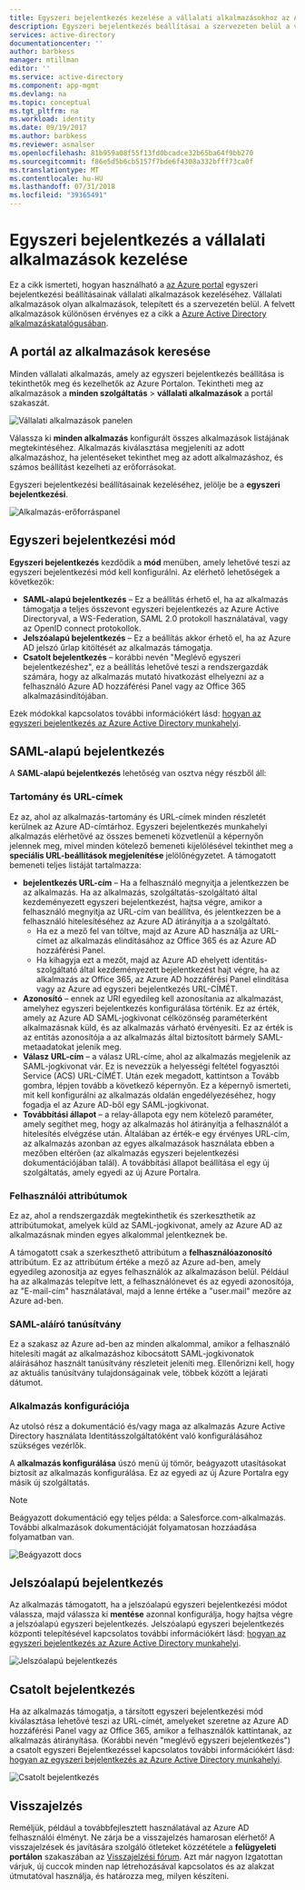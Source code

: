 ```yaml
---
title: Egyszeri bejelentkezés kezelése a vállalati alkalmazásokhoz az Azure Active Directoryban |} A Microsoft Docs
description: Egyszeri bejelentkezés beállításai a szervezeten belül a vállalati alkalmazások kezelése az Azure Active Directory alkalmazáskatalógusában
services: active-directory
documentationcenter: ''
author: barbkess
manager: mtillman
editor: ''
ms.service: active-directory
ms.component: app-mgmt
ms.devlang: na
ms.topic: conceptual
ms.tgt_pltfrm: na
ms.workload: identity
ms.date: 09/19/2017
ms.author: barbkess
ms.reviewer: asmalser
ms.openlocfilehash: 81b959a08f55f13fd0bcadce32b65ba64f9bb270
ms.sourcegitcommit: f86e5d5b6cb5157f7bde6f4308a332bfff73ca0f
ms.translationtype: MT
ms.contentlocale: hu-HU
ms.lasthandoff: 07/31/2018
ms.locfileid: "39365491"
---
```

# <a name="managing-single-sign-on-for-enterprise-apps"></a>Egyszeri bejelentkezés a vállalati alkalmazások kezelése

Ez a cikk ismerteti, hogyan használható a [az Azure portal](https://portal.azure.com) egyszeri bejelentkezési beállításainak vállalati alkalmazások kezeléséhez. Vállalati alkalmazások olyan alkalmazások, telepített és a szervezetén belül. A felvett alkalmazások különösen érvényes ez a cikk a [Azure Active Directory alkalmazáskatalógusában](what-is-single-sign-on.md#get-started-with-the-azure-ad-application-gallery). 

## <a name="finding-your-apps-in-the-portal"></a>A portál az alkalmazások keresése
Minden vállalati alkalmazás, amely az egyszeri bejelentkezés beállítása is tekinthetők meg és kezelhetők az Azure Portalon. Tekintheti meg az alkalmazások a **minden szolgáltatás** &gt; **vállalati alkalmazások** a portál szakaszát. 

![Vállalati alkalmazások panelen](./media/configure-single-sign-on-portal/enterprise-apps-blade.png)

Válassza ki **minden alkalmazás** konfigurált összes alkalmazások listájának megtekintéséhez. Alkalmazás kiválasztása megjeleníti az adott alkalmazáshoz, ha jelentéseket tekinthet meg az adott alkalmazáshoz, és számos beállítást kezelheti az erőforrásokat.

Egyszeri bejelentkezési beállításainak kezeléséhez, jelölje be a **egyszeri bejelentkezési**.

![Alkalmazás-erőforráspanel](./media/configure-single-sign-on-portal/enterprise-apps-sso-blade.png)

## <a name="single-sign-on-modes"></a>Egyszeri bejelentkezési mód
**Egyszeri bejelentkezés** kezdődik a **mód** menüben, amely lehetővé teszi az egyszeri bejelentkezési mód kell konfigurálni. Az elérhető lehetőségek a következők:

* **SAML-alapú bejelentkezés** – Ez a beállítás érhető el, ha az alkalmazás támogatja a teljes összevont egyszeri bejelentkezés az Azure Active Directoryval, a WS-Federation, SAML 2.0 protokoll használatával, vagy az OpenID connect protokollok.
* **Jelszóalapú bejelentkezés** – Ez a beállítás akkor érhető el, ha az Azure AD jelszó űrlap kitöltését az alkalmazás támogatja.
* **Csatolt bejelentkezés** – korábbi nevén "Meglévő egyszeri bejelentkezéshez", ez a beállítás lehetővé teszi a rendszergazdák számára, hogy az alkalmazás mutató hivatkozást elhelyezni az a felhasználó Azure AD hozzáférési Panel vagy az Office 365 alkalmazásindítójában.

Ezek módokkal kapcsolatos további információkért lásd: [hogyan az egyszeri bejelentkezés az Azure Active Directory munkahelyi](what-is-single-sign-on.md#how-does-single-sign-on-with-azure-active-directory-work).

## <a name="saml-based-sign-on"></a>SAML-alapú bejelentkezés
A **SAML-alapú bejelentkezés** lehetőség van osztva négy részből áll:

### <a name="domains-and-urls"></a>Tartomány és URL-címek
Ez az, ahol az alkalmazás-tartomány és URL-címek minden részletét kerülnek az Azure AD-címtárhoz. Egyszeri bejelentkezés munkahelyi alkalmazás elérhetővé az összes bemeneti közvetlenül a képernyőn jelennek meg, mivel minden kötelező bemeneti kijelölésével tekinthet meg a **speciális URL-beállítások megjelenítése** jelölőnégyzetet. A támogatott bemeneti teljes listáját tartalmazza:

* **bejelentkezés URL-cím** – Ha a felhasználó megnyitja a jelentkezzen be az alkalmazás. Ha az alkalmazás, szolgáltatás-szolgáltató által kezdeményezett egyszeri bejelentkezést, hajtsa végre, amikor a felhasználó megnyitja az URL-cím van beállítva, és jelentkezzen be a felhasználó hitelesítéséhez az Azure AD átirányítja a a szolgáltató. 
  * Ha ez a mező fel van töltve, majd az Azure AD használja az URL-címet az alkalmazás elindításához az Office 365 és az Azure AD hozzáférési Panel.
  * Ha kihagyja ezt a mezőt, majd az Azure AD ehelyett identitás-szolgáltató által kezdeményezett bejelentkezést hajt végre, ha az alkalmazás az Office 365, az Azure AD hozzáférési Panel elindítása vagy az Azure ad egyszeri bejelentkezés URL-CÍMÉT.
* **Azonosító** – ennek az URI egyedileg kell azonosítania az alkalmazást, amelyhez egyszeri bejelentkezés konfigurálása történik. Ez az érték, amely az Azure AD SAML-jogkivonat célközönség paraméterként alkalmazásnak küld, és az alkalmazás várható érvényesíti. Ez az érték is az entitás azonosítója a az alkalmazás által biztosított bármely SAML-metaadatokat jelenik meg.
* **Válasz URL-cím** – a válasz URL-címe, ahol az alkalmazás megjelenik az SAML-jogkivonat vár. Ez is nevezzük a helyességi feltétel fogyasztói Service (ACS) URL-CÍMÉT. Után ezek megadott, kattintson a Tovább gombra, lépjen tovább a következő képernyőn. Ez a képernyő ismerteti, mit kell konfigurálni az alkalmazás oldalán engedélyezéséhez, hogy fogadja el az Azure AD-ből egy SAML-jogkivonat.
* **Továbbítási állapot** – a relay-állapota egy nem kötelező paraméter, amely segíthet meg, hogy az alkalmazás hol átirányítja a felhasználót a hitelesítés elvégzése után. Általában az érték-e egy érvényes URL-cím, az alkalmazás azonban az egyes alkalmazások használata ebben a mezőben eltérően (az alkalmazás egyszeri bejelentkezési dokumentációjában talál). A továbbítási állapot beállítása el egy új szolgáltatás, amely egyedi az új Azure Portalra.

### <a name="user-attributes"></a>Felhasználói attribútumok
Ez az, ahol a rendszergazdák megtekinthetik és szerkeszthetik az attribútumokat, amelyek küld az SAML-jogkivonat, amely az Azure AD az alkalmazásnak minden egyes alkalommal jelentkeznek be.

A támogatott csak a szerkeszthető attribútum a **felhasználóazonosító** attribútum. Ez az attribútum értéke a mező az Azure ad-ben, amely egyedileg azonosítja az egyes felhasználók az alkalmazáson belül. Például ha az alkalmazás telepítve lett, a felhasználónevet és az egyedi azonosítója, az "E-mail-cím" használatával, majd a lenne értéke a "user.mail" mezőre az Azure ad-ben.

### <a name="saml-signing-certificate"></a>SAML-aláíró tanúsítvány
Ez a szakasz az Azure ad-ben az minden alkalommal, amikor a felhasználó hitelesíti magát az alkalmazáshoz kibocsátott SAML-jogkivonatok aláírásához használt tanúsítvány részleteit jeleníti meg. Ellenőrizni kell, hogy az aktuális tanúsítvány tulajdonságainak vele, többek között a lejárati dátumot.

### <a name="application-configuration"></a>Alkalmazás konfigurációja
Az utolsó rész a dokumentáció és/vagy maga az alkalmazás Azure Active Directory használata Identitásszolgáltatóként való konfigurálásához szükséges vezérlők.

A **alkalmazás konfigurálása** úszó menü új tömör, beágyazott utasításokat biztosít az alkalmazás konfigurálása. Ez az egyedi az új Azure Portalra egy másik új szolgáltatás.

> [!NOTE]
> Beágyazott dokumentáció egy teljes példa: a Salesforce.com-alkalmazás. További alkalmazások dokumentációját folyamatosan hozzáadása folyamatban van.
> 
> 

![Beágyazott docs](./media/configure-single-sign-on-portal/enterprise-apps-blade-embedded-docs.png)

## <a name="password-based-sign-on"></a>Jelszóalapú bejelentkezés
Az alkalmazás támogatott, ha a jelszóalapú egyszeri bejelentkezési módot válassza, majd válassza ki **mentése** azonnal konfigurálja, hogy hajtsa végre a jelszóalapú egyszeri bejelentkezés. Jelszóalapú egyszeri bejelentkezés központi telepítésével kapcsolatos további információkért lásd: [hogyan az egyszeri bejelentkezés az Azure Active Directory munkahelyi](what-is-single-sign-on.md#how-does-single-sign-on-with-azure-active-directory-work).

![Jelszóalapú bejelentkezés](./media/configure-single-sign-on-portal/enterprise-apps-blade-password-sso.png)

## <a name="linked-sign-on"></a>Csatolt bejelentkezés
Ha az alkalmazás támogatja, a társított egyszeri bejelentkezési mód kiválasztása lehetővé teszi az URL-címét, amelyeket szeretne az Azure AD hozzáférési Panel vagy az Office 365, amikor a felhasználók kattintanak, az alkalmazás átirányítása. (Korábbi nevén "meglévő egyszeri bejelentkezés") a csatolt egyszeri Bejelentkezéssel kapcsolatos további információkért lásd: [hogyan az egyszeri bejelentkezés az Azure Active Directory munkahelyi](what-is-single-sign-on.md#how-does-single-sign-on-with-azure-active-directory-work).

![Csatolt bejelentkezés](./media/configure-single-sign-on-portal/enterprise-apps-blade-linked-sso.png)

## <a name="feedback"></a>Visszajelzés

Reméljük, például a továbbfejlesztett használatával az Azure AD felhasználói élményt. Ne zárja be a visszajelzés hamarosan elérhető! A visszajelzések és javítására szolgáló ötleteket közzététele a **felügyeleti portálon** szakaszában az [Visszajelzési fórum](https://feedback.azure.com/forums/169401-azure-active-directory/category/162510-admin-portal).  Azt már nagyon Izgatottan várjuk, új cuccok minden nap létrehozásával kapcsolatos és az alakzat útmutatóval használja, és határozza meg, milyen készíteni.

